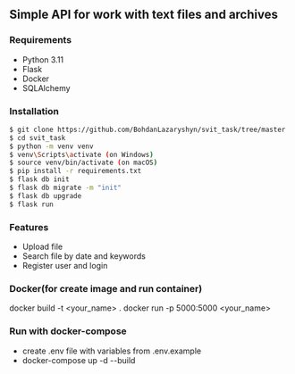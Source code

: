## Simple API for work with text files and archives

### Requirements
- Python 3.11
- Flask
- Docker
- SQLAlchemy

### Installation
```bash
$ git clone https://github.com/BohdanLazaryshyn/svit_task/tree/master
$ cd svit_task
$ python -m venv venv
$ venv\Scripts\activate (on Windows)
$ source venv/bin/activate (on macOS)
$ pip install -r requirements.txt
$ flask db init
$ flask db migrate -m "init"
$ flask db upgrade
$ flask run
```

### Features
- Upload file
- Search file by date and keywords
- Register user and login

### Docker(for create image and run container)
docker build -t <your_name> . 
docker run -p 5000:5000 <your_name>

### Run with docker-compose
* create .env file with variables from .env.example
* docker-compose up -d --build
